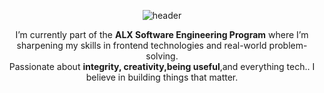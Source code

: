 
<!-- Header Banner -->
<p align="center">
  <img src="https://capsule-render.vercel.app/api?type=waving&color=0e7490&height=250&section=header&text=Hi%20there!%20I'm%20Hafsa%20👋&fontSize=40&fontColor=ffffff" alt="header" />
</p>

<!-- Intro -->


<p align="center">
  I’m currently part of the <strong>ALX Software Engineering Program</strong> where I’m sharpening my skills in frontend technologies and real-world problem-solving.<br>
  Passionate about <strong>integrity, creativity,being useful</strong>,and everything tech.</strong>. I believe in building things that matter.

